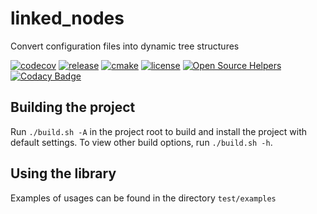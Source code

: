 # linked_nodes
Convert configuration files into dynamic tree structures

[![codecov](https://codecov.io/gh/quandangv/linked_nodes/branch/main/graph/badge.svg)](https://codecov.io/gh/quandangv/linked_nodes)
[![release](https://img.shields.io/github/release/quandangv/linked_nodes.svg)](https://github.com/quandangv/linked_nodes/releases)
[![cmake](https://github.com/quandangv/linked_nodes/actions/workflows/ci.yml/badge.svg)](https://github.com/quandangv/linked_nodes/actions/workflows/ci.yml)
[![license](https://img.shields.io/github/license/quandangv/linked_nodes.svg)](https://github.com/quandangv/linked_nodes/blob/master/LICENSE)
[![Open Source Helpers](https://www.codetriage.com/quandangv/linked_nodes/badges/users.svg)](https://www.codetriage.com/quandangv/linked_nodes)
[![Codacy Badge](https://app.codacy.com/project/badge/Grade/5642a5ead9ce4613b0406cc7ed9c8272)](https://www.codacy.com/gh/quandangv/linked_nodes/dashboard?utm_source=github.com&amp;utm_medium=referral&amp;utm_content=quandangv/linked_nodes&amp;utm_campaign=Badge_Grade)

## Building the project
Run `./build.sh -A` in the project root to build and install the project with default settings. To view other build options, run `./build.sh -h`.

## Using the library
Examples of usages can be found in the directory `test/examples`
